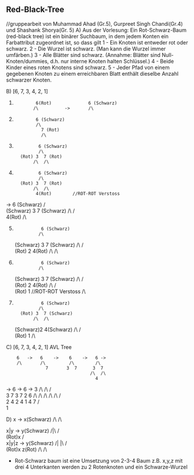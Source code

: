 Red-Black-Tree
---
//gruppearbeit von Muhammad Ahad (Gr.5), Gurpreet Singh Chandi(Gr.4) und Shashank Shorya(Gr. 5)
A)
Aus der Vorlesung:
Ein Rot-Schwarz-Baum (red-black tree) ist ein binärer Suchbaum,
in dem jedem Konten ein Farbattribut zugeordnet ist, so dass gilt
1 - Ein Knoten ist entweder rot oder schwarz.
2 - Die Wurzel ist schwarz. (Man kann die Wurzel immer umfärben.)
3 - Alle Blätter sind schwarz. (Annahme: Blätter sind Null-Knoten/dummies, d.h. nur interne Knoten halten Schlüssel.)
4 - Beide Kinder eines roten Knotens sind schwarz.
5 - Jeder Pfad von einem gegebenen Knoten zu einem
erreichbaren Blatt enthält dieselbe Anzahl schwarzer Knoten.

B)
[6, 7, 3, 4, 2, 1]

1)             6(Rot)              6 (Schwarz)
              /\          ->       /\

2)             6 (Schwarz)
               /\
                 7 (Rot)
                 /\

3)              6 (Schwarz)
                /\
         (Rot) 3  7 (Rot)
              /\  /\

4)              6 (Schwarz)
                /\
         (Rot) 3  7 (Rot)
              /\  /\
               4(Rot)        //ROT-ROT Verstoss

->               6 (Schwarz)
                /\
     (Schwarz) 3  7 (Schwarz)
              /\  /\
               4(Rot)
               /\

5)               6 (Schwarz)
                /\
     (Schwarz) 3  7 (Schwarz)
              /\  /\
       (Rot) 2  4(Rot)
            /\  /\

6)               6 (Schwarz)
                /\
     (Schwarz) 3  7 (Schwarz)
              /\  /\
       (Rot) 2  4(Rot)
            /\  /\
     (Rot) 1                //ROT-ROT Verstoss
          /\

7)               6 (Schwarz)
                /\
         (Rot) 3  7 (Schwarz)
              /\  /\
    (Schwarz)2  4(Schwarz)
            /\  /\
     (Rot) 1
          /\


C)
[6, 7, 3, 4, 2, 1]
AVL Tree

        6   ->   6    ->    6    ->   6 ->
        /\       /\         /\        /\
                   7       3  7      3  7
                                    /\  /\
                                      4
  ->   6   ->     6     ->    3
       /\         /\         /\
      3  7       3  7       2  6
     /\  /\     /\  /\     /\  /\
    2  4       2  4       1   4  7
              /\
             1

D)
    x      ->      x(Schwarz)
   /\             /\

   x|y     ->      y(Schwarz)
   /|\             /\
             (Rot)x
                 /\
   x|y|z   ->       y(Schwarz)
   /| |\           /\
             (Rot)x  z(Rot)
                 /\  /\

- Rot-Schwarz baum ist eine Umsetzung von 2-3-4 Baum
z.B. x,y,z mit drei 4 Unterkanten werden zu 2 Rotenknoten und ein Schwarze-Wurzel